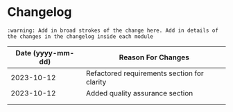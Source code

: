 # Changelog

    :warning: Add in broad strokes of the change here. Add in details of the changes in the changelog inside each module

| Date (yyyy-mm-dd) | 	Reason For Changes                         |
|-------------------|---------------------------------------------|
| 2023-10-12 | Refactored requirements section for clarity |
| 2023-10-12 | Added quality assurance section             |
 | | |
| | |
